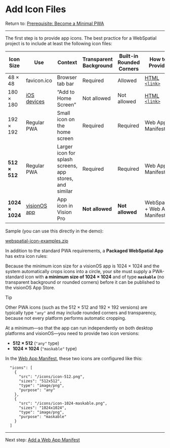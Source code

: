 # Add Icon Files

Return to: [Prerequisite: Become a Minimal PWA](prerequisite-become-a-minimal-pwa.md)

---

The first step is to provide app icons. The best practice for a WebSpatial project is to include at least the following icon files:

| Icon Size | Use           | Context                                                    | Transparent Background | Built-in Rounded Corners | How to Provide                |
|-----------|---------------|------------------------------------------------------------|------------------------|--------------------------|-------------------------------|
| 48 × 48   | favicon.ico   | Browser tab bar                                           | Required              | Allowed                 | [HTML `<link>`]()             |
| 180 × 180 | [iOS devices]() | “Add to Home Screen”                                     | Not allowed           | Not allowed             | [HTML `<link>`]()             |
| 192 × 192 | Regular PWA   | Small icon on the home screen                             | Required              | Required                | Web App Manifest              |
| **512 × 512** | Regular PWA   | Larger icon for splash screens, app stores, and similar | Required              | Required                | Web App Manifest              |
| **1024 × 1024** | [visionOS app]() | App icon in Vision Pro                                | **Not allowed**       | **Not allowed**         | WebSpatial + Web App Manifest |

Sample (you can use this directly in the demo):

[webspatial-icon-examples.zip](../../../assets/guide/webspatial-icon-examples.zip)


In addition to the standard PWA requirements, a **Packaged WebSpatial App** has extra icon rules:

Because the minimum icon size for a visionOS app is 1024 × 1024 and the system automatically crops icons into a circle, your site must supply a PWA-standard icon with **a minimum size of 1024 × 1024** and of type **`maskable`** (no transparent background or rounded corners) before it can be published to the visionOS App Store.

> [!TIP]
> Other PWA icons (such as the 512 × 512 and 192 × 192 versions) are typically type `"any"` and may include rounded corners and transparency, because not every platform performs automatic cropping.

At a minimum—so that the app can run independently on both desktop platforms and visionOS—you need to provide two icon versions:
- **512 × 512** (`"any"` type)
- **1024 × 1024** (`"maskable"` type)

In the [Web App Manifest](), these two icons are configured like this:

```json5
  "icons": [
    {
      "src": "/icons/icon-512.png",
      "sizes": "512x512",
      "type": "image/png",
      "purpose": "any"
    },
    {
      "src": "/icons/icon-1024-maskable.png",
      "sizes": "1024x1024",
      "type": "image/png",
      "purpose": "maskable"
    }
  ]
```

---

Next step: [Add a Web App Manifest](add-web-app-manifest.md)
